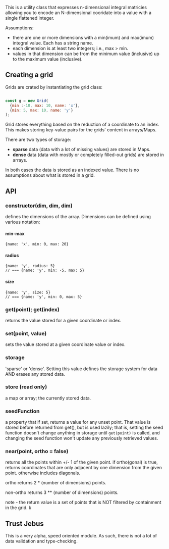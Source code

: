 This is a utility class that expresses n-dimensional integral matricies
allowing you to encode an N-dimensional cooridate into a value
with a single flattened integer. 

Assumptions:

* there are one or more dimensions with a min(imum) and max(imum) integral value. Each has a string name.
* each dimension is at least two integers; i.e., max > min. 
* values in that dimension can be from the minimum value (inclusive) up to the maximum value (inclusive).

## Creating a grid

Grids are crated by instantiating the grid class:

```javascript

const g = new Grid(
  {min :-10, max: 10, name: 'x'},
  {min: 5, max: 10, name: 'y'}
);
```
Grid stores everything based on the reduction of a coordinate to 
an index. This makes storing key-value pairs for the grids' content
in arrays/Maps.

There are two types of storage:

* **sparse** data (data with a lot of missing values) are stored in Maps.
* **dense** data (data with mostly or completely filled-out grids) are stored in arrays.

In both cases the data is stored as an indexed value. There is no 
assumptions about what is stored in a grid. 

## API

### constructor(dim, dim, dim) 

defines the dimensions of the array. 
Dimensions can be defined using various notation: 
#### min-max
```
{name: 'x', min: 0, max: 20}
```

#### radius 
```
{name: 'y', radius: 5}
// === {name: 'y', min: -5, max: 5}
```

#### size 
```
{name: 'y', size: 5}
// === {name: 'y', min: 0, max: 5}
```

### get(point); get(index)

returns the value stored for a given coordinate or index. 

### set(point, value)

sets the value stored at a given coordinate value or index. 

### storage

'sparse' or 'dense'. Setting this value defines the storage system
for data AND erases any stored data. 

### store (read only) 

a map or array; the currently stored data.

### seedFunction 

a property that if set, returns a value for any unset point. 
That value is stored before returned from get(), but is used lazily;
that is, setting the seed function doesn't change 
anything in storage until `get(point)` is called, and changing the 
seed function won't update any previously retrieved values. 

### near(point, ortho = false) 

returns all the points within +/- 1 of the given point.
if ortho(gonal) is true, returns coordinates that are only adjacent
by one dimension from the given point. otherwise includes diagonals. 

ortho returns 2 * (number of dimensions) points. 

non-ortho returns 3 ** (number of dimensions) points. 

note - the return value is a set of points that is NOT filtered by 
containment in the grid. 
k

## Trust Jebus

This is a very alpha, speed oriented module. As such, there is not a lot
of data validation and type-checking. 
